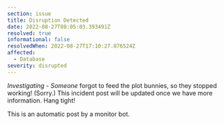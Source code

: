 ```yaml
---
section: issue
title: Disruption Detected
date: 2022-08-27T08:05:03.393491Z
resolved: true
informational: false
resolvedWhen: 2022-08-27T17:10:27.876524Z
affected:
  - Database
severity: disrupted
---
```

*Investigating* - _Someone_ forgot to feed the plot bunnies, so they stopped working! (Sorry.) This incident post will be updated once we have more information. Hang tight!

This is an automatic post by a monitor bot.
        
